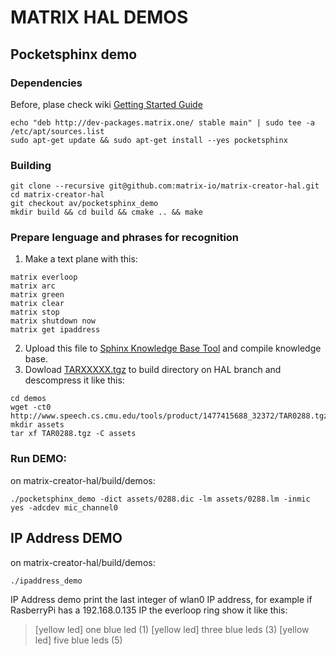 # MATRIX HAL DEMOS


## Pocketsphinx demo

### Dependencies 

Before, plase check wiki [Getting Started Guide](https://github.com/matrix-io/matrix-creator-quickstart/wiki/2.-Getting-Started)

```
echo "deb http://dev-packages.matrix.one/ stable main" | sudo tee -a /etc/apt/sources.list
sudo apt-get update && sudo apt-get install --yes pocketsphinx
```

### Building
``` 
git clone --recursive git@github.com:matrix-io/matrix-creator-hal.git
cd matrix-creator-hal
git checkout av/pocketsphinx_demo
mkdir build && cd build && cmake .. && make
```
### Prepare lenguage and phrases for recognition

1. Make a text plane with this:
``` 
matrix everloop
matrix arc
matrix green
matrix clear
matrix stop
matrix shutdown now
matrix get ipaddress
``` 
2. Upload this file to [Sphinx Knowledge Base Tool](http://www.speech.cs.cmu.edu/tools/lmtool-new.html) and compile knowledge base.
3. Dowload [TARXXXXX.tgz](http://www.speech.cs.cmu.edu/tools/product/1477415688_3g2372/TAR0288.tgz) to build directory on HAL branch and descompress it like this:
```
cd demos
wget -ct0 http://www.speech.cs.cmu.edu/tools/product/1477415688_32372/TAR0288.tgz
mkdir assets
tar xf TAR0288.tgz -C assets
```

### Run DEMO:
on matrix-creator-hal/build/demos:
```
./pocketsphinx_demo -dict assets/0288.dic -lm assets/0288.lm -inmic yes -adcdev mic_channel0

``` 

## IP Address DEMO
on matrix-creator-hal/build/demos:
```
./ipaddress_demo
```
IP Address demo print the last integer of wlan0 IP address, for example if RasberryPi has a 192.168.0.135 IP the everloop ring show it like this:
> [yellow led] one blue led    (1)
> [yellow led] three blue leds (3)
> [yellow led] five blue leds  (5)

